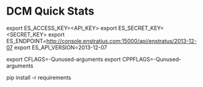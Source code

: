 DCM Quick Stats
===============

export ES_ACCESS_KEY=<API_KEY>
export ES_SECRET_KEY=<SECRET_KEY>
export ES_ENDPOINT=http://console.enstratius.com:15000/api/enstratus/2013-12-07
export ES_API_VERSION=2013-12-07

export CFLAGS=-Qunused-arguments
export CPPFLAGS=-Qunused-arguments

pip install -r requirements
